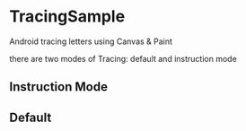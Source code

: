 # TracingSample
Android tracing letters using Canvas & Paint

there are two modes of Tracing: default and instruction mode

## Instruction Mode

## Default
